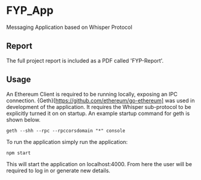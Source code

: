 # FYP_App
Messaging Application based on Whisper Protocol

## Report 
The full project report is included as a PDF called 'FYP-Report'. 

## Usage
An Ethereum Client is required to be running locally, exposing an IPC connection. {Geth}[https://github.com/ethereum/go-ethereum] was used in development of the application. It requires the Whisper sub-protocol to be explicitly turned it on on startup. An example startup command for geth is shown below.
```
geth --shh --rpc --rpccorsdomain "*" console 

```

To run the application simply run the application:
```
npm start 
```
This will start the application on localhost:4000. From here the user will be required to log in or generate new details.
